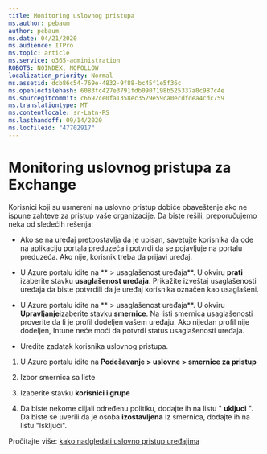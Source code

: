 ```yaml
---
title: Monitoring uslovnog pristupa
ms.author: pebaum
author: pebaum
ms.date: 04/21/2020
ms.audience: ITPro
ms.topic: article
ms.service: o365-administration
ROBOTS: NOINDEX, NOFOLLOW
localization_priority: Normal
ms.assetid: dcb86c54-769e-4832-9f88-bc45f1e5f36c
ms.openlocfilehash: 6083fc427e3791fdb0907198b525337a0c987c4e
ms.sourcegitcommit: c6692ce0fa1358ec3529e59ca0ecdfdea4cdc759
ms.translationtype: MT
ms.contentlocale: sr-Latn-RS
ms.lasthandoff: 09/14/2020
ms.locfileid: "47702917"
---
```

# <a name="monitoring-conditional-access-for-exchange"></a>Monitoring uslovnog pristupa za Exchange

Korisnici koji su usmereni na uslovno pristup dobiće obaveštenje ako ne ispune zahteve za pristup vaše organizacije. Da biste rešili, preporučujemo neka od sledećih rešenja:
  
- Ako se na uređaj pretpostavlja da je upisan, savetujte korisnika da ode na aplikaciju portala preduzeća i potvrdi da se pojavljuje na portalu preduzeća. Ako nije, korisnik treba da prijavi uređaj.
    
- U Azure portalu idite na ** \> usaglašenost uređaja**. U okviru **prati** izaberite stavku **usaglašenost uređaja**. Prikažite izveštaj usaglašenosti uređaja da biste potvrdili da je uređaj korisnika označen kao usaglašeni. 
    
- U Azure portalu idite na ** \> usaglašenost uređaja**. U okviru **Upravljanje**izaberite stavku **smernice**. Na listi smernica usaglašenosti proverite da li je profil dodeljen vašem uređaju. Ako nijedan profil nije dodeljen, Intune neće moći da potvrdi status usaglašenosti uređaja. 
    
- Uredite zadatak korisnika uslovnog pristupa.
    
1. U Azure portalu idite na **Podešavanje \> uslovne \> smernice za pristup**
    
2. Izbor smernica sa liste
    
3. Izaberite stavku **korisnici i grupe**
    
4. Da biste nekome ciljali određenu politiku, dodajte ih na listu " **ukljuci** ". Da biste se uverili da je osoba **izostavljena** iz smernica, dodajte ih na listu "Isključi". 
    
Pročitajte više: [kako nadgledati uslovno pristup uređajima](https://docs.microsoft.com/intune/conditional-access-exchange-monitor)
  

